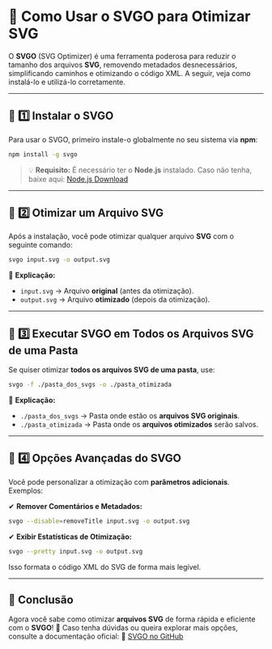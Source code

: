# 📌 Como Usar o SVGO para Otimizar SVG

O **SVGO** (SVG Optimizer) é uma ferramenta poderosa para reduzir o tamanho dos arquivos **SVG**, removendo metadados desnecessários, simplificando caminhos e otimizando o código XML. A seguir, veja como instalá-lo e utilizá-lo corretamente.

---

## 🔹 1️⃣ Instalar o SVGO
Para usar o SVGO, primeiro instale-o globalmente no seu sistema via **npm**:
```sh
npm install -g svgo
```
> 💡 **Requisito:** É necessário ter o **Node.js** instalado. Caso não tenha, baixe aqui: [Node.js Download](https://nodejs.org/)

---

## 🔹 2️⃣ Otimizar um Arquivo SVG
Após a instalação, você pode otimizar qualquer arquivo **SVG** com o seguinte comando:
```sh
svgo input.svg -o output.svg
```
🔹 **Explicação:**  
- `input.svg` → Arquivo **original** (antes da otimização).  
- `output.svg` → Arquivo **otimizado** (depois da otimização).  

---

## 🔹 3️⃣ Executar SVGO em Todos os Arquivos SVG de uma Pasta
Se quiser otimizar **todos os arquivos SVG de uma pasta**, use:
```sh
svgo -f ./pasta_dos_svgs -o ./pasta_otimizada
```
🔹 **Explicação:**
- `./pasta_dos_svgs` → Pasta onde estão os **arquivos SVG originais**.
- `./pasta_otimizada` → Pasta onde os **arquivos otimizados** serão salvos.

---

## 🔹 4️⃣ Opções Avançadas do SVGO
Você pode personalizar a otimização com **parâmetros adicionais**. Exemplos:

✔ **Remover Comentários e Metadados:**
```sh
svgo --disable=removeTitle input.svg -o output.svg
```

✔ **Exibir Estatísticas de Otimização:**
```sh
svgo --pretty input.svg -o output.svg
```
Isso formata o código XML do SVG de forma mais legível.

---

## 📌 Conclusão
Agora você sabe como otimizar **arquivos SVG** de forma rápida e eficiente com o **SVGO**! 🚀
Caso tenha dúvidas ou queira explorar mais opções, consulte a documentação oficial:
🔗 [SVGO no GitHub](https://github.com/svg/svgo)

